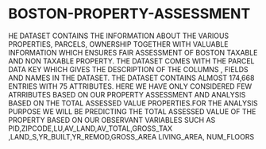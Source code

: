 # BOSTON-PROPERTY-ASSESSMENT
HE DATASET CONTAINS THE INFORMATION ABOUT THE VARIOUS PROPERTIES, PARCELS, OWNERSHIP TOGETHER WITH VALUABLE INFORMATION WHICH ENSURES FAIR ASSESSMENT OF BOSTON TAXABLE AND NON TAXABLE PROPERTY. THE DATASET COMES WITH THE PARCEL DATA KEY WHICH GIVES THE DESCRIPTION OF THE COLUMNS , FIELDS AND NAMES IN THE DATASET. THE DATASET CONTAINS ALMOST 174,668 ENTRIES WITH 75 ATTRIBUTES. HERE WE HAVE ONLY CONSIDERED FEW ATRRIBUTES BASED ON OUR PROPERTY ASSESSMENT AND ANALYSIS BASED ON THE TOTAL ASSESSED VALUE PROPERTIES.FOR THE ANALYSIS PURPOSE WE WILL BE PREDICTING THE TOTAL ASSESSED VALUE OF THE PROPERTY BASED ON OUR OBSERVANT VARIABLES SUCH AS PID,ZIPCODE,LU,AV_LAND,AV_TOTAL,GROSS_TAX ,LAND_S,YR_BUILT,YR_REMOD,GROSS_AREA LIVING_AREA, NUM_FLOORS
